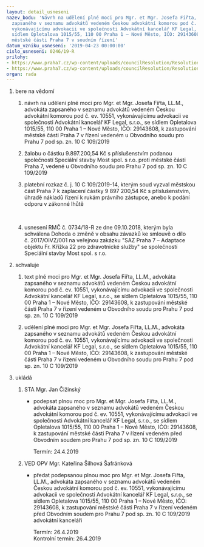 ```yaml
---
layout: detail_usneseni
nazev_bodu: 'Návrh na udělení plné moci pro Mgr. et Mgr. Josefa Fiřta, LL.M., advokáta
  zapsaného v seznamu advokátů vedeném Českou advokátní komorou pod č. ev. 10551,
  vykonávajícímu advokacii ve společnosti Advokátní kancelář KF Legal, s.r.o., se
  sídlem Opletalova 1015/55, 110 00 Praha 1 – Nové Město, IČO: 29143608, k zastupování
  městské části Praha 7 v soudním řízení'
datum_vzniku_usneseni: '2019-04-23 00:00:00'
cislo_usneseni: 0246/19-R
prilohy:
- https://www.praha7.cz/wp-content/uploads/councilResolution/Resolutions/30790/export/Duvodova_zprava_nezverejnit1~448161.docx
- https://www.praha7.cz/wp-content/uploads/councilResolution/Resolutions/30790/export/export~448709.pdf
organ: rada
---
```

<OL class=urzList_view id=urzList>
<LI class=urzClass1><SPAN name="1">bere na vědomí</SPAN>
<OL class="urzOlClass decimal ">
<LI class=urzClass2 style="TEXT-ALIGN: left"><SPAN>
<P>návrh na udělení plné moci pro Mgr. et Mgr. Josefa Fiřta, LL.M., advokáta zapsaného v seznamu advokátů vedeném Českou advokátní komorou pod č. ev. 10551, vykonávajícímu advokacii ve společnosti Advokátní kancelář KF Legal, s.r.o., se sídlem Opletalova 1015/55, 110 00 Praha 1 – Nové Město, IČO: 29143608, k zastupování městské části Praha 7 v řízení vedeném u Obvodního soudu pro Prahu 7 pod sp. zn. 10 C 109/2019</P></SPAN></LI>
<LI class=urzClass2 style="TEXT-ALIGN: left"><SPAN>
<P>žalobu o částku 9.897.200,54 Kč s příslušenstvím podanou společností Speciální stavby Most spol. s r.o. proti městské části Praha 7, vedené u Obvodního soudu pro Prahu 7 pod sp. zn. 10 C 109/2019</P></SPAN></LI>
<LI class=urzClass2 style="TEXT-ALIGN: left"><SPAN>
<P>platební rozkaz č. j. 10 C 109/2019-14, kterým soud vyzval městskou část Praha 7 k zaplacení částky 9 897 200,54 Kč s příslušenstvím, úhradě nákladů řízení k rukám právního zástupce, anebo k podání odporu v zákonné lhůtě <BR></P>
<P><BR></P></SPAN></LI>
<LI class=urzClass2 style="TEXT-ALIGN: left"><SPAN>
<P>usnesení RMČ č. 0734/18-R ze dne 09.10.2018, kterým byla schválena Dohoda o změně v obsahu závazků ke smlouvě o dílo<BR>č. 2017/OIVZ/001 na veřejnou zakázku "SAZ Praha 7 – Adaptace objektu Fr. Křížka 22 pro zdravotnické služby" se společností Speciální stavby Most spol. s r.o.<BR></P></SPAN></LI></OL></LI>
<LI class=urzClass1><SPAN name="24">schvaluje</SPAN>
<OL class="urzOlClass decimal ">
<LI class=urzClass2 style="TEXT-ALIGN: left"><SPAN>
<P>text plné moci pro Mgr. et Mgr. Josefa Fiřta, LL.M., advokáta zapsaného v seznamu advokátů vedeném Českou advokátní komorou pod č. ev. 10551, vykonávajícímu advokacii ve společnosti Advokátní kancelář KF Legal, s.r.o., se sídlem Opletalova 1015/55, 110 00 Praha 1 – Nové Město, IČO: 29143608, k zastupování městské části Praha 7 v řízení vedeném u Obvodního soudu pro Prahu 7 pod sp. zn. 10 C 109/2019 <BR></P></SPAN></LI>
<LI class=urzClass2 style="TEXT-ALIGN: left"><SPAN>
<P>udělení plné moci pro Mgr.&nbsp;et Mgr. Josefa Fiřta, LL.M., advokáta zapsaného v seznamu advokátů vedeném Českou advokátní komorou pod č. ev. 10551, vykonávajícímu advokacii ve společnosti Advokátní kancelář KF Legal, s.r.o., se sídlem Opletalova 1015/55, 110 00 Praha 1 – Nové Město, IČO: 29143608, k zastupování městské části Praha 7 v řízení vedeném u Obvodního soudu pro Prahu 7 pod sp. zn. 10 C 109/2019 <BR></P></SPAN></LI></OL></LI>
<LI class=urzClass1 id=urzUkoly><SPAN name="1">ukládá</SPAN>
<OL class=urzOlClass>
<LI class=urzClass2><SPAN>
<P>STA Mgr. Jan Čižinský</P></SPAN>
<UL class=urzUlClass>
<LI class=urzClass3><SPAN>
<P>podepsat plnou moc pro Mgr. et Mgr. Josefa Fiřta, LL.M., advokáta zapsaného v seznamu advokátů vedeném Českou advokátní komorou pod č. ev. 10551, vykonávajícímu advokacii ve společnosti Advokátní kancelář KF Legal, s.r.o., se sídlem Opletalova 1015/55, 110 00 Praha 1 – Nové Město, IČO: 29143608, k zastupování městské části Praha 7 v řízení vedeném před Obvodním soudem pro Prahu 7 pod sp. zn. 10 C 109/2019</P></SPAN><SPAN class=urzUkolTermin>Termín:&nbsp;24.4.2019</SPAN></LI></UL></LI>
<LI class=urzClass2><SPAN>
<P>VED OPV Mgr. Kateřina Šilhová Šafránková</P></SPAN>
<UL class=urzUlClass>
<LI class=urzClass3><SPAN>
<P>předat podepsanou plnou moc pro Mgr. et Mgr. Josefa Fiřta, LL.M., advokáta zapsaného v seznamu advokátů vedeném Českou advokátní komorou pod č. ev. 10551, vykonávajícímu advokacii ve společnosti Advokátní kancelář KF Legal, s.r.o., se sídlem Opletalova 1015/55, 110 00 Praha 1 – Nové Město, IČO: 29143608, k zastupování městské části Praha 7 v řízení vedeném před Obvodním soudem pro Prahu 7 pod sp. zn. 10 C 109/2019 advokátní kanceláři</P></SPAN><SPAN class=urzUkolTermin>Termín:&nbsp;26.4.2019</SPAN>
<DIV class=urzUkolTermin>Kontrolní termín:&nbsp;26.4.2019</DIV></LI></UL></LI></OL></LI></OL>